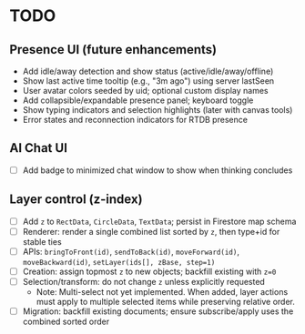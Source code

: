 # TODO

## Presence UI (future enhancements)
- Add idle/away detection and show status (active/idle/away/offline)
- Show last active time tooltip (e.g., "3m ago") using server lastSeen
- User avatar colors seeded by uid; optional custom display names
- Add collapsible/expandable presence panel; keyboard toggle
- Show typing indicators and selection highlights (later with canvas tools)
- Error states and reconnection indicators for RTDB presence

## AI Chat UI
- [ ] Add badge to minimized chat window to show when thinking concludes

## Layer control (z-index)
- [ ] Add `z` to `RectData`, `CircleData`, `TextData`; persist in Firestore map schema
- [ ] Renderer: render a single combined list sorted by `z`, then type+id for stable ties
- [ ] APIs: `bringToFront(id)`, `sendToBack(id)`, `moveForward(id)`, `moveBackward(id)`, `setLayer(ids[], zBase, step=1)`
- [ ] Creation: assign topmost `z` to new objects; backfill existing with `z=0`
- [ ] Selection/transform: do not change `z` unless explicitly requested
  - Note: Multi-select not yet implemented. When added, layer actions must apply to multiple selected items while preserving relative order.
- [ ] Migration: backfill existing documents; ensure subscribe/apply uses the combined sorted order